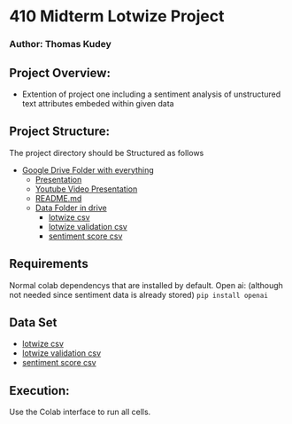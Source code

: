 # 410 Midterm Lotwize Project
### Author: Thomas Kudey

## Project Overview:
- Extention of project one including a sentiment analysis of unstructured text attributes embeded within given data


## Project Structure:
The project directory should be Structured as follows
- [Google Drive Folder with everything](https://drive.google.com/drive/folders/1MuUKotJ7HJe7wAKSxhfb7371cHZsm66z?usp=share_link)
  - [Presentation](https://docs.google.com/presentation/d/1kNcQCT_8j7O3Rl6A_2bU86hSqF0GPMydun-Oc-fkj2I/edit?usp=sharing)
  - [Youtube Video Presentation](https://youtu.be/WFSFV6D9vEs)
  - [README.md](https://drive.google.com/file/d/1MydIstrkLEU9n9o296wSHqvzPs3FL3Bb/view?usp=share_link)
  - [Data Folder in drive](https://drive.google.com/drive/folders/13u6Iu9kLH1mZW2tCXQ8qwvg9zvPXP5c3?usp=share_link)
    - [lotwize csv](https://drive.google.com/file/d/12UM-zia6GkWufHDZJMThUJInS_RnMnxs/view?usp=share_link)
    - [lotwize validation csv](https://drive.google.com/file/d/1ETCpb7q0z9CLu9EWTH9gUDoO9g-MvbHf/view?usp=share_link)
    - [sentiment score csv](https://drive.google.com/file/d/1HeVE0N--dLJKRQ8qOGGzF_h7nDSavM89/view?usp=share_link)

## Requirements
Normal colab dependencys that are installed by default.
Open ai: (although not needed since sentiment data is already stored)
`pip install openai`


## Data Set
- [lotwize csv](https://drive.google.com/file/d/1ETCpb7q0z9CLu9EWTH9gUDoO9g-MvbHf/view?usp=share_link)
- [lotwize validation csv](https://drive.google.com/file/d/1ETCpb7q0z9CLu9EWTH9gUDoO9g-MvbHf/view?usp=share_link)
- [sentiment score csv](https://drive.google.com/file/d/1ETCpb7q0z9CLu9EWTH9gUDoO9g-MvbHf/view?usp=share_link)

## Execution:
Use the Colab interface to run all cells.